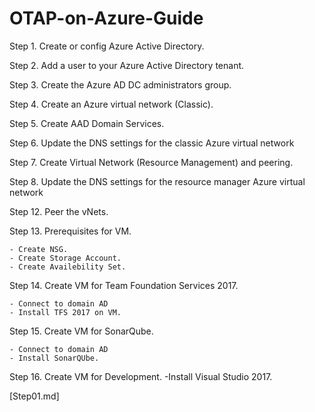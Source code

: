 # OTAP-on-Azure-Guide

Step 1. Create or config Azure Active Directory.

Step 2. Add a user to your Azure Active Directory tenant.
    
Step 3. Create the Azure AD DC administrators group.
          
Step 4. Create an Azure virtual network (Classic).

Step 5. Create AAD Domain Services.

Step 6. Update the DNS settings for the classic Azure virtual network






Step 7. Create Virtual Network (Resource Management) and peering.

Step 8. Update the DNS settings for the resource manager Azure virtual network

Step 12. Peer the vNets.

Step 13. Prerequisites for VM.

    - Create NSG.
    - Create Storage Account.
    - Create Availebility Set.
    
Step 14. Create VM for Team Foundation Services 2017.

    - Connect to domain AD
    - Install TFS 2017 on VM.
    
Step 15. Create VM for SonarQube.

    - Connect to domain AD
    - Install SonarQUbe.
    
Step 16. Create VM for Development.
        -Install Visual Studio 2017.


[Step01.md]



